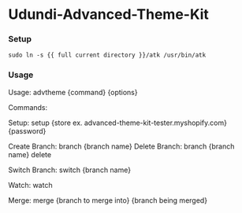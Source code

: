 # Udundi-Advanced-Theme-Kit

### Setup

```
sudo ln -s {{ full current directory }}/atk /usr/bin/atk
```

### Usage

Usage: advtheme {command} {options}

 Commands:

   Setup: setup {store ex. advanced-theme-kit-tester.myshopify.com} {password}

   Create Branch: branch {branch name}
   Delete Branch: branch {branch name} delete

   Switch Branch: switch {branch name}

   Watch: watch

   Merge: merge {branch to merge into} {branch being merged}
